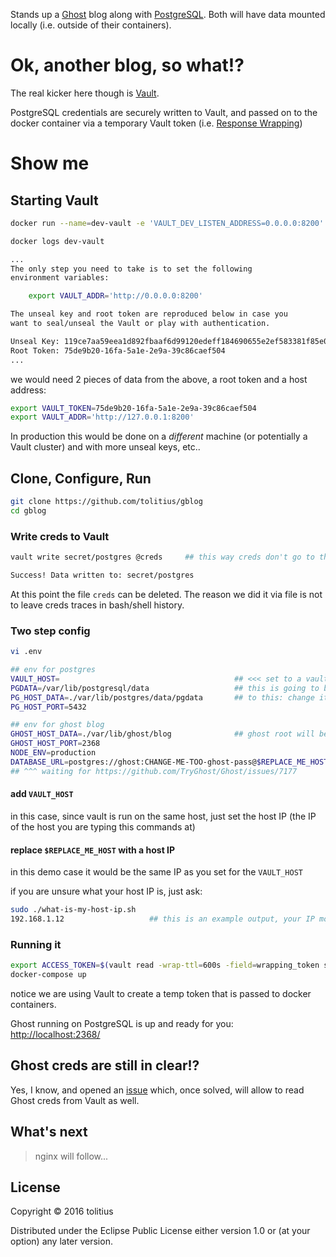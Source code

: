 Stands up a [Ghost](https://ghost.org/) blog along with [PostgreSQL](https://www.postgresql.org/).
Both will have data mounted locally (i.e. outside of their containers).

# Ok, another blog, so what!?

The real kicker here though is [Vault](https://www.vaultproject.io/).

PostgreSQL credentials are securely written to Vault, and passed on to the docker container via a temporary Vault token (i.e. [Response Wrapping](https://www.vaultproject.io/docs/secrets/cubbyhole/index.html#response-wrapping))

# Show me

## Starting Vault

```bash
docker run --name=dev-vault -e 'VAULT_DEV_LISTEN_ADDRESS=0.0.0.0:8200' -p 8200:8200 -d vault
```

```bash
docker logs dev-vault
```

```bash
...
The only step you need to take is to set the following
environment variables:

    export VAULT_ADDR='http://0.0.0.0:8200'

The unseal key and root token are reproduced below in case you
want to seal/unseal the Vault or play with authentication.

Unseal Key: 119ce7aa59eea1d892fbaaf6d99120edeff184690655e2ef583381f85e0a0323
Root Token: 75de9b20-16fa-5a1e-2e9a-39c86caef504
...
```

we would need 2 pieces of data from the above, a root token and a host address:

```bash
export VAULT_TOKEN=75de9b20-16fa-5a1e-2e9a-39c86caef504
export VAULT_ADDR='http://127.0.0.1:8200'
```

In production this would be done on a _different_ machine (or potentially a Vault cluster) and with more unseal keys, etc..

## Clone, Configure, Run

```bash
git clone https://github.com/tolitius/gblog
cd gblog
```

### Write creds to Vault

```bash
vault write secret/postgres @creds     ## this way creds don't go to the shell history
```
```bash
Success! Data written to: secret/postgres
```

At this point the file `creds` can be deleted.
The reason we did it via file is not to leave creds traces in bash/shell history.

### Two step config

```bash
vi .env
```
```bash
## env for postgres
VAULT_HOST=                                       ## <<< set to a vault host/ip accessible from a docker container
PGDATA=/var/lib/postgresql/data                   ## this is going to be mounted to
PG_HOST_DATA=./var/lib/postgres/data/pgdata       ## to this: change it to a more secure location if needed
PG_HOST_PORT=5432

## env for ghost blog
GHOST_HOST_DATA=./var/lib/ghost/blog              ## ghost root will be mounted to this. change it to a more secure location if needed
GHOST_HOST_PORT=2368
NODE_ENV=production
DATABASE_URL=postgres://ghost:CHANGE-ME-TOO-ghost-pass@$REPLACE_ME_HOST:5432     ## <<< replace creds. also the "$REPLACE_ME_HOST" with a docker host IP
## ^^^ waiting for https://github.com/TryGhost/Ghost/issues/7177
```

#### add `VAULT_HOST`
in this case, since vault is run on the same host, just set the host IP (the IP of the host you are typing this commands at)

#### replace `$REPLACE_ME_HOST` with a host IP 
in this demo case it would be the same IP as you set for the `VAULT_HOST`

if you are unsure what your host IP is, just ask:
```bash
sudo ./what-is-my-host-ip.sh
192.168.1.12                   ## this is an example output, your IP most likely will be different
```

### Running it

```bash
export ACCESS_TOKEN=$(vault read -wrap-ttl=600s -field=wrapping_token secret/postgres | cat); \
docker-compose up
```

notice we are using Vault to create a temp token that is passed to docker containers.

Ghost running on PostgreSQL is up and ready for you: [http://localhost:2368/](http://localhost:2368/)

## Ghost creds are still in clear!?

Yes, I know, and opened an [issue](https://github.com/TryGhost/Ghost/issues/7177) which, once solved, will allow to read Ghost creds from Vault as well.

## What's next

> nginx will follow...

## License

Copyright © 2016 tolitius

Distributed under the Eclipse Public License either version 1.0 or (at
your option) any later version.
